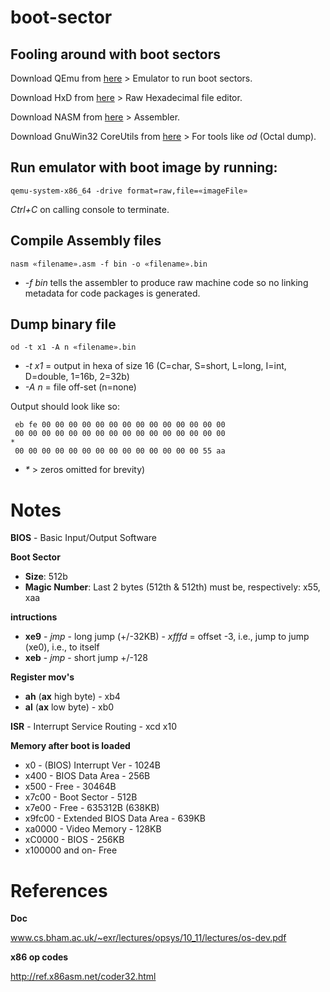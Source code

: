 # boot-sector
## Fooling around with boot sectors

Download QEmu from [here](https://www.qemu.org/) > Emulator to run boot sectors.

Download HxD from [here](https://mh-nexus.de/en/downloads.php?product=HxD) > Raw Hexadecimal file editor.

Download NASM from [here](http://www.nasm.us/) > Assembler.

Download GnuWin32 CoreUtils from [here](http://gnuwin32.sourceforge.net/packages/coreutils.htm) > For tools like *od* (Octal dump).

## Run emulator with boot image by running:

```
qemu-system-x86_64 -drive format=raw,file=«imageFile»
```
*Ctrl+C* on calling console to terminate.

## Compile Assembly files
```
nasm «filename».asm -f bin -o «filename».bin
```
- *-f bin* tells the assembler to produce raw machine code so no linking metadata for code packages is generated.

## Dump binary file 
```
od -t x1 -A n «filename».bin
```
- *-t x1* = output in hexa of size 16 (C=char, S=short, L=long, I=int, D=double, 1=16b, 2=32b)
- *-A n* = file off-set (n=none)

Output should look like so:
```
 eb fe 00 00 00 00 00 00 00 00 00 00 00 00 00 00
 00 00 00 00 00 00 00 00 00 00 00 00 00 00 00 00
*
 00 00 00 00 00 00 00 00 00 00 00 00 00 00 55 aa
 ```

- *\** > zeros omitted for brevity)




# Notes

**BIOS** - Basic Input/Output Software

**Boot Sector**
 - **Size**: 512b
- **Magic Number**: Last 2 bytes (512th & 512th) must be, respectively: x55, xaa

**intructions**
- **xe9** - *jmp* - long jump (+/-32KB) - *xfffd* = offset -3, i.e., jump to jump (xe0), i.e., to itself
- **xeb** - *jmp* - short jump +/-128

**Register mov's**
- **ah** (**ax** high byte) - xb4
- **al** (**ax** low byte) - xb0

**ISR** - Interrupt Service Routing - xcd x10

**Memory after boot is loaded**
- x0 - (BIOS) Interrupt Ver - 1024B
- x400 - BIOS Data Area - 256B
- x500 - Free - 30464B
- x7c00 - Boot Sector - 512B
- x7e00 - Free - 635312B (638KB)
- x9fc00 - Extended BIOS Data Area - 639KB
- xa0000 - Video Memory - 128KB
- xC0000 - BIOS - 256KB
- x100000 and on- Free

# References

**Doc**

www.cs.bham.ac.uk/~exr/lectures/opsys/10_11/lectures/os-dev.pdf


**x86 op codes**

http://ref.x86asm.net/coder32.html


